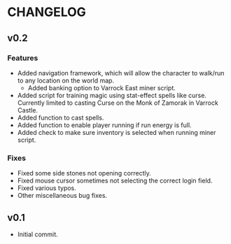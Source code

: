 # CHANGELOG

## v0.2

### Features
- Added navigation framework, which will allow the character to walk/run
  to any location on the world map.
    - Added banking option to Varrock East miner script.
- Added script for training magic using stat-effect spells like curse.
  Currently limited to casting Curse on the Monk of Zamorak in Varrock
  Castle.
- Added function to cast spells.
- Added function to enable player running if run energy is full.
- Added check to make sure inventory is selected when running miner script.

### Fixes
- Fixed some side stones not opening correctly.
- Fixed mouse cursor sometimes not selecting the correct login field.
- Fixed various typos.
- Other miscellaneous bug fixes.

## v0.1
- Initial commit.
